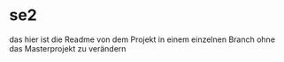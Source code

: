 # se2

das hier ist die Readme von dem Projekt in einem einzelnen Branch ohne das Masterprojekt zu verändern
